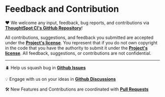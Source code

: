 # Feedback and Contribution

:heart: We welcome any input, feedback, bug reports, and contributions via [__ThoughtSpot CI's GitHub Repository__](http://github.com/thoughtspot/ts-ci-github/)!

All contributions, suggestions, and feedback you submitted are accepted under the [__Project's license__](./LICENSE). You represent that if you do not own copyright in the code that you have the authority to submit it under the [__Project's license__](./LICENSE). All feedback, suggestions, or contributions are not confidential.

---

:beetle: Help us squash bug in [__Github Issues__](https://github.com/thoughtspot/ts-ci-github/issues)

:bulb: Engage with us on your ideas in [__Github Discussions__](https://github.com/thoughtspot/ts-ci-github/discussions)

:hammer_and_wrench: New Features and Contributions are coordinated with [__Pull Requests__](https://github.com/thoughtspot/ts-ci-github/pulls)
